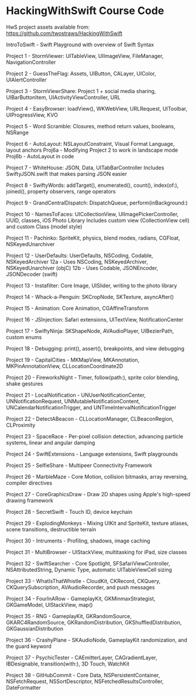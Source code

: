 # HackingWithSwift Course Code
HwS project assets available from: 
https://github.com/twostraws/HackingWithSwift


IntroToSwift - Swift Playground with overview of Swift Syntax


Project 1 - StormViewer: UITableView, UIImageView, FileManager, NavigationController

Project 2 - GuessTheFlag: Assets, UIButton, CALayer, UIColor, UIAlertController

Project 3 - StormViewrShare: Project 1 + social media sharing, UIBarButtonItem, 
UIActivityViewController, URL

Project 4 - EasyBrowser: loadView(), WKWebView, URLRequest, UIToolbar, UIProgressView, 
KVO

Project 5 - Word Scramble: Closures, method return values, booleans, NSRange

Project 6 - AutoLayout: NSLayoutConstraint, Visual Format Language, layout anchors
    Proj6a - Modifying Project 2 to work in landscape mode
    Proj6b - AutoLayout in code

Project 7 - WhiteHouse: JSON, Data, UITabBarController
    Includes SwiftyJSON.swift that makes parsing JSON easier

Project 8 - SwiftyWords: addTarget(), enumerated(), count(), index(of:), joined(), 
                         property observers, range operators

Project 9 - GrandCentralDispatch: DispatchQueue, perform(inBackground:)

Project 10 - NamesToFaces: UICollectionView, UIImagePickerController, UUID, classes, 
             iOS Photo Library 
    Includes custom view (CollectionView cell) and custom Class (model style)

Project 11 - Pachinko: SpriteKit, physics, blend modes, radians, CGFloat, 
NSKeyedUnarchiver

Project 12 - UserDefaults: UserDefaults, NSCoding, Codable, NSKeyedArchiver
        12a - Uses NSCoding, NSKeyedArchiver, NSKeyedUnarchiver (objC)
        12b - Uses Codable, JSONEncoder, JSONDecoder (swift)

Project 13 - Instafilter: Core Image, UISlider, writing to the photo library

Project 14 - Whack-a-Penguin: SKCropNode, SKTexture, asyncAfter()

Project 15 - Animation: Core Animation, CGAffineTransform

Project 16 - JSInjection: Safari extensions, UITextView, NotificationCenter

Project 17 - SwiftyNinja: SKShapeNode, AVAudioPlayer, UIBezierPath, custom enums

Project 18 - Debugging: print(), assert(), breakpoints, and view debugging

Project 19 - CapitalCities - MKMapView, MKAnnotation, MKPinAnnotationView, 
CLLocationCoordinate2D

Project 20 - FireworksNight - Timer, follow(path:), sprite color blending, shake 
gestures

Project 21 - LocalNotification - UNUserNotificationCenter, UNNotificationRequest, 
UNMutableNotificationContent, UNCalendarNotificationTrigger, and 
UNTimeIntervalNotificationTrigger

Project 22 - DetectABeacon - CLLocationManager, CLBeaconRegion, CLProximity

Project 23 - SpaceRace - Per-pixel collision detection, advancing particle systems, 
linear and angular damping

Project 24 - SwiftExtensions - Language extensions, Swift playgrounds

Project 25 - SelfieShare - Multipeer Connectivity Framework

Project 26 - MarbleMaze - Core Motion, collision bitmasks, array reversing, compiler 
directives

Project 27 - CoreGraphicsDraw - Draw 2D shapes using Apple's high-speed drawing 
framework

Project 28 - SecretSwift - Touch ID, device keychain

Project 29 - ExplodingMonkeys - Mixing UIKit and SpriteKit, texture atlases, scene 
transitions, destructible terrain

Project 30 - Intruments - Profiling, shadows, image caching

Project 31 - MultiBrowser - UIStackView, multitasking for iPad, size classes

Project 32 - SwiftSearcher - Core Spotlight, SFSafariViewController, 
NSAttributedString, Dynamic Type, automatic UITableViewCell sizing

Project 33 - WhatIsThatWhistle - CloudKit, CKRecord, CKQuery, CKQuerySubscription, 
AVAudioRecorder, and push messages

Project 34 - FourInARow - GameplayKit, GKMinmaxStrategist, GKGameModel, UIStackView, 
map()

Project 35 - RNG - GameplayKit, GKRandomSource, GKARC4RandomSource, 
GKRandomDistribution, GKShuffledDistribution, GKGaussianDistribution

Project 36 - CrashyPlane - SKAudioNode, GameplayKit randomization, and the guard 
keyword

Project 37 - PsychicTester - CAEmitterLayer, CAGradientLayer, IBDesignable, 
transition(with:), 3D Touch, WatchKit

Project 38 - GitHubCommit - Core Data, NSPersistentContainer, NSFetchRequest, 
NSSortDescriptor, NSFetchedResultsController, DateFormatter
